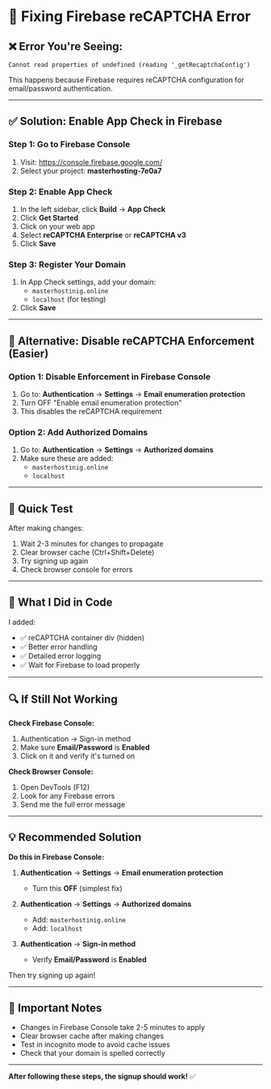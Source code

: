 # 🔧 Fixing Firebase reCAPTCHA Error

## ❌ Error You're Seeing:
```
Cannot read properties of undefined (reading '_getRecaptchaConfig')
```

This happens because Firebase requires reCAPTCHA configuration for email/password authentication.

---

## ✅ Solution: Enable App Check in Firebase

### Step 1: Go to Firebase Console
1. Visit: https://console.firebase.google.com/
2. Select your project: **masterhosting-7e0a7**

### Step 2: Enable App Check
1. In the left sidebar, click **Build** → **App Check**
2. Click **Get Started**
3. Click on your web app
4. Select **reCAPTCHA Enterprise** or **reCAPTCHA v3**
5. Click **Save**

### Step 3: Register Your Domain
1. In App Check settings, add your domain:
   - `masterhostinig.online`
   - `localhost` (for testing)
2. Click **Save**

---

## 🔐 Alternative: Disable reCAPTCHA Enforcement (Easier)

### Option 1: Disable Enforcement in Firebase Console
1. Go to: **Authentication** → **Settings** → **Email enumeration protection**
2. Turn OFF "Enable email enumeration protection"
3. This disables the reCAPTCHA requirement

### Option 2: Add Authorized Domains
1. Go to: **Authentication** → **Settings** → **Authorized domains**
2. Make sure these are added:
   - `masterhostinig.online`
   - `localhost`

---

## 🧪 Quick Test

After making changes:
1. Wait 2-3 minutes for changes to propagate
2. Clear browser cache (Ctrl+Shift+Delete)
3. Try signing up again
4. Check browser console for errors

---

## 📝 What I Did in Code

I added:
- ✅ reCAPTCHA container div (hidden)
- ✅ Better error handling
- ✅ Detailed error logging
- ✅ Wait for Firebase to load properly

---

## 🔍 If Still Not Working

**Check Firebase Console:**
1. Authentication → Sign-in method
2. Make sure **Email/Password** is **Enabled**
3. Click on it and verify it's turned on

**Check Browser Console:**
1. Open DevTools (F12)
2. Look for any Firebase errors
3. Send me the full error message

---

## 💡 Recommended Solution

**Do this in Firebase Console:**

1. **Authentication** → **Settings** → **Email enumeration protection**
   - Turn this **OFF** (simplest fix)

2. **Authentication** → **Settings** → **Authorized domains**
   - Add: `masterhostinig.online`
   - Add: `localhost`

3. **Authentication** → **Sign-in method**
   - Verify **Email/Password** is **Enabled**

Then try signing up again!

---

## 🚨 Important Notes

- Changes in Firebase Console take 2-5 minutes to apply
- Clear browser cache after making changes
- Test in incognito mode to avoid cache issues
- Check that your domain is spelled correctly

---

**After following these steps, the signup should work!** ✅
